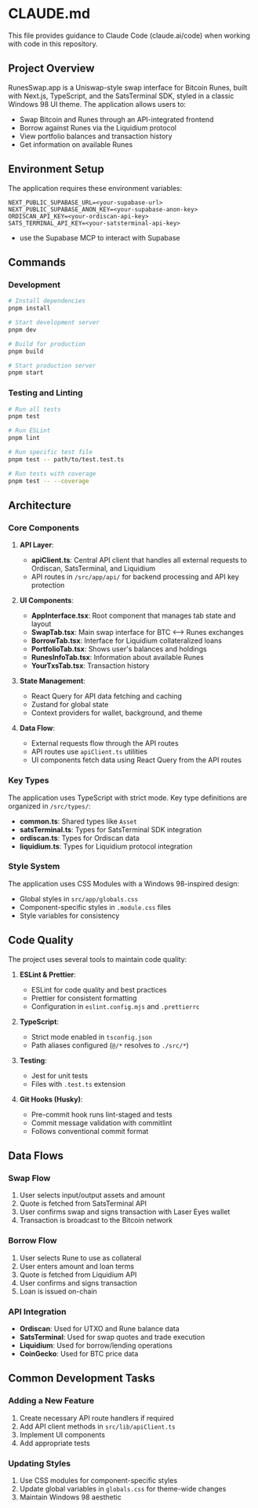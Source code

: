 # CLAUDE.md

This file provides guidance to Claude Code (claude.ai/code) when working with code in this repository.

## Project Overview

RunesSwap.app is a Uniswap-style swap interface for Bitcoin Runes, built with Next.js, TypeScript, and the SatsTerminal SDK, styled in a classic Windows 98 UI theme. The application allows users to:

- Swap Bitcoin and Runes through an API-integrated frontend
- Borrow against Runes via the Liquidium protocol
- View portfolio balances and transaction history 
- Get information on available Runes

## Environment Setup

The application requires these environment variables:
```
NEXT_PUBLIC_SUPABASE_URL=<your-supabase-url>
NEXT_PUBLIC_SUPABASE_ANON_KEY=<your-supabase-anon-key>
ORDISCAN_API_KEY=<your-ordiscan-api-key>
SATS_TERMINAL_API_KEY=<your-satsterminal-api-key>
```
- use the Supabase MCP to interact with Supabase

## Commands

### Development
```bash
# Install dependencies
pnpm install

# Start development server
pnpm dev

# Build for production
pnpm build

# Start production server
pnpm start
```

### Testing and Linting
```bash
# Run all tests
pnpm test

# Run ESLint
pnpm lint

# Run specific test file
pnpm test -- path/to/test.test.ts

# Run tests with coverage
pnpm test -- --coverage
```

## Architecture

### Core Components

1. **API Layer**:
   - **apiClient.ts**: Central API client that handles all external requests to Ordiscan, SatsTerminal, and Liquidium
   - API routes in `/src/app/api/` for backend processing and API key protection

2. **UI Components**:
   - **AppInterface.tsx**: Root component that manages tab state and layout
   - **SwapTab.tsx**: Main swap interface for BTC ⟷ Runes exchanges
   - **BorrowTab.tsx**: Interface for Liquidium collateralized loans
   - **PortfolioTab.tsx**: Shows user's balances and holdings
   - **RunesInfoTab.tsx**: Information about available Runes
   - **YourTxsTab.tsx**: Transaction history

3. **State Management**:
   - React Query for API data fetching and caching
   - Zustand for global state
   - Context providers for wallet, background, and theme

4. **Data Flow**:
   - External requests flow through the API routes
   - API routes use `apiClient.ts` utilities
   - UI components fetch data using React Query from the API routes

### Key Types

The application uses TypeScript with strict mode. Key type definitions are organized in `/src/types/`:

- **common.ts**: Shared types like `Asset`
- **satsTerminal.ts**: Types for SatsTerminal SDK integration
- **ordiscan.ts**: Types for Ordiscan data
- **liquidium.ts**: Types for Liquidium protocol integration

### Style System

The application uses CSS Modules with a Windows 98-inspired design:
- Global styles in `src/app/globals.css`
- Component-specific styles in `.module.css` files
- Style variables for consistency

## Code Quality

The project uses several tools to maintain code quality:

1. **ESLint & Prettier**:
   - ESLint for code quality and best practices
   - Prettier for consistent formatting
   - Configuration in `eslint.config.mjs` and `.prettierrc`

2. **TypeScript**:
   - Strict mode enabled in `tsconfig.json`
   - Path aliases configured (`@/*` resolves to `./src/*`)

3. **Testing**:
   - Jest for unit tests
   - Files with `.test.ts` extension

4. **Git Hooks (Husky)**:
   - Pre-commit hook runs lint-staged and tests
   - Commit message validation with commitlint
   - Follows conventional commit format

## Data Flows

### Swap Flow
1. User selects input/output assets and amount
2. Quote is fetched from SatsTerminal API
3. User confirms swap and signs transaction with Laser Eyes wallet
4. Transaction is broadcast to the Bitcoin network

### Borrow Flow
1. User selects Rune to use as collateral
2. User enters amount and loan terms
3. Quote is fetched from Liquidium API
4. User confirms and signs transaction
5. Loan is issued on-chain

### API Integration
- **Ordiscan**: Used for UTXO and Rune balance data
- **SatsTerminal**: Used for swap quotes and trade execution
- **Liquidium**: Used for borrow/lending operations
- **CoinGecko**: Used for BTC price data

## Common Development Tasks

### Adding a New Feature
1. Create necessary API route handlers if required
2. Add API client methods in `src/lib/apiClient.ts`
3. Implement UI components
4. Add appropriate tests

### Updating Styles
1. Use CSS modules for component-specific styles
2. Update global variables in `globals.css` for theme-wide changes
3. Maintain Windows 98 aesthetic
